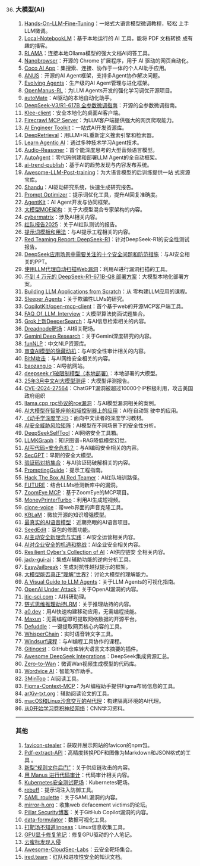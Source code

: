 
36. ### 大模型(AI)

    1. [Hands-On-LLM-Fine-Tuning](https://github.com/youssefHosni/Hands-On-LLM-Fine-Tuning)：一站式大语言模型微调教程，轻松 上手LLM微调。
    2. [Local-NotebookLM](https://github.com/Goekdeniz-Guelmez/Local-NotebookLM)：基于本地运行的 AI 工具，能将 PDF 文档转换 成有趣的播客。
    3. [RLAMA](https://github.com/DonTizi/rlama)：连接本地Ollama模型的强大文档AI问答工具。
    4. [Nanobrowser](https://github.com/nanobrowser/nanobrowser)：开源的 Chrome 扩展程序，用于 AI 驱动的网页自动化。
    5. [Coco AI App](https://github.com/infinilabs/coco-app)：集搜索、连接、协作于一体的个人AI助手应用。
    6. [ANUS](https://github.com/nikmcfly/ANUS)：开源的AI Agent框架，支持多Agent协作解决问题。
    7. [Evolving Agents](https://github.com/matiasmolinas/evolving-agents)：生产级的AI Agent管理与进化框架。
    8. [OpenManus-RL](https://github.com/OpenManus/OpenManus-RL)：为LLM Agents开发的强化学习调优开源项目。
    9. [autoMate](https://github.com/yuruotong1/autoMate)：AI驱动的本地自动化助手。
    10. [DeepSeek-V3/R1-617B 全参数微调指南](https://github.com/ScienceOne-AI/DeepSeek-671B-SFT-Guide/blob/main/README_zh.md)：开源的全参数微调指南。
    11. [Klee-client](https://github.com/signerlabs/Klee)：安全本地化的桌面AI客户端。
    12. [Firecrawl MCP Server](https://github.com/mendableai/firecrawl-mcp-server)：为LLM客户端提供强大的网页爬取能力。
    13. [AI Engineer Toolkit](https://github.com/break-into-data/ai-engineer-toolkit)：一站式AI开发资源库。
    14. [DeepRetrieval](https://github.com/pat-jj/DeepRetrieval)：用LLM+RL重新定义搜索引擎和检索器。
    15. [Learn Agentic AI](https://github.com/panaversity/learn-agentic-ai)：通过多种技术学习Agent技术。
    16. [Audio-Reasoner](https://github.com/xzf-thu/Audio-Reasoner)：首个能深度思考的大型音频语言模型。
    17. [AutoAgent](https://github.com/HKUDS/AutoAgent)：零代码创建和部署LLM Agent的全自动框架。
    18. [ai-trend-publish](https://github.com/OpenAISpace/ai-trend-publish)：基于AI的趋势发现与内容发布系统。
    19. [Awesome-LLM-Post-training](https://github.com/mbzuai-oryx/Awesome-LLM-Post-training)：为大语言模型的后训练提供一站 式资源宝库。
    20. [Shandu](https://github.com/jolovicdev/shandu)：AI驱动研究系统，快速生成研究报告。
    21. [Prompt Optimizer](https://github.com/linshenkx/prompt-optimizer)：提示词优化工具，提升AI回复准确度。
    22. [AgentKit](https://github.com/inngest/agent-kit)：AI Agent开发与协同框架。
    23. [大模型MOE架构](https://mp.weixin.qq.com/s/vmf7JsS1LbioL89AUFZL-A)：关于大模型混合专家架构的内容。
    24. [cybermatrix](https://mp.weixin.qq.com/s/gyr19OPN5MHIjN-lCoTWmg)：涉及AI相关内容。
    25. [红队报告2025](https://www.picussecurity.com/red-report)：关于AI红队测试的报告。
    26. [提示词模板和用法](https://mp.weixin.qq.com/s/WKPIFfkIAABq9UBkQtjmPg)：与AI提示工程相关的内容。
    27. [Red Teaming Report: DeepSeek-R1](https://cdn.prod.website-files.com/6690a78074d86ca0ad978007/679bc2e71b48e423c0ff7e60_1%20RedTeaming_DeepSeek_Jan29_2025%20(1).pdf)：针对DeepSeek-R1的安全性测试报告。
    28. [DeepSeek应用场景中需要关注的十个安全问题和防范措施](https://pan.quark.cn/s/65466d06c5b6)：与AI安全相关的PPT。
    29. [使用LLM代理自动扫描Web漏洞](https://github.com/faizann24/rogue)：利用AI进行漏洞扫描的工具。
    30. [不到 4 万元的 DeepSeek-R1-671B-Q8 部署方案](https://mp.weixin.qq.com/s/vIrvbVJ6Nv00Ehre1zZwMw)：大模型本地化部署方 案。
    31. [Building LLM Applications from Scratch](https://github.com/hamzafarooq/building-llm-applications-from-scratch)：从 零构建LLM应用的课程。
    32. [Sleeper Agents](https://arxiv.org/abs/2401.05564)：关于欺骗性LLMs的研究。
    33. [CopilotKit/open-mcp-client](https://github.com/CopilotKit/open-mcp-client)：首个基于web的开源MCP客户端工具。
    34. [FAQ_Of_LLM_Interview](https://github.com/aceliuchanghong/FAQ_Of_LLM_Interview)：大模型算法岗面试题集合。
    35. [Grok上新DeeperSearch](https://x.com/nicekate8888/status/1902167445810610515?s=19)：与AI信息检索相关的内容。
    36. [Dreadnode靶场](https://platform.dreadnode.io/)：AI相关靶场。
    37. [Gemini Deep Research](https://mp.weixin.qq.com/s/fR7VLphLV7rnN2Pq1CipnA)：关于Gemini深度研究的内容。
    38. [funNLP](https://github.com/fighting41love/funNLP?tab=readme-ov-file)：中文NLP资源库。
    39. [审查AI模型的隐藏动机](https://assets.anthropic.com/m/317564659027fb33/original/Auditing-Language-Models-for-Hidden-Objectives.pdf)：与AI安全性审计相关的内容。
    40. [BitM攻击](https://cyberpress.org/hackers-can-steal-user-sessions-in-seconds/?amp=1)：与AI网络安全相关的内容。
    41. [baozang.io](https://baozang.io)：AI导航网站。
    42. [deepseek r1破限制模型（本地部署）](https://ollama.com/huihui_ai/deepseek-r1-abliterated:14b)：本地部署的大模型。
    43. [25年3月中文AI大模型测评](https://mp.weixin.qq.com/s/2YBY_lnHCb2d38XTUNbyew)：大模型评测报告。
    44. [CVE-2024-27564](https://mp.weixin.qq.com/s/OxmJMJY3Bf_JvYJP7L1zQg)：ChatGPT漏洞被超过10000个IP积极利用，攻击美国政府组织
    45. [llama.cpp rpc协议的rce漏洞](https://retr0.blog/blog/llama-rpc-rce)：与AI模型漏洞相关的案例。
    46. [AI大模型在智能座舱和域控制器上的应用](https://blog.csdn.net/weixin_43199439/article/details/139757394)：AI在自动驾 驶中的应用。
    47. [《动手学深度学习》](https://github.com/d2l-ai/d2l-zh)：面向中文读者的深度学习教材。
    48. [AI安全威胁风险矩阵](https://aisecmatrix.org/)：AI模型在不同场景下的安全性分析。
    49. [DeepSeekSelfTool](https://github.com/ChinaRan0/DeepSeekSelfTool)：AI网络安全工具箱。
    50. [LLMKGraph](https://github.com/AlexLecu/LLMKGraph)：知识图谱+RAG降低模型幻觉。
    51. [AI写代码=安全危机？](https://mp.weixin.qq.com/s/qbwVHvhHAe-PSIz9NV6ILQ)：与AI编码安全相关的内容。
    52. [SecGPT](https://github.com/ZacharyZcR/SecGPT)：早期的安全大模型。
    53. [验证码对抗集合](https://forum.butian.net/share/2602)：与AI验证码破解相关的内容。
    54. [PromptingGuide](https://www.promptingguide.ai/zh)：提示工程指南。
    55. [Hack The Box AI Red Teamer](https://academy.hackthebox.com/path/preview/ai-red-teamer)：AI红队培训路径。
    56. [FUTURE](https://github.com/Redempt1onzzZZ/FUTURE)：结合LLMs检测新库中的漏洞。
    57. [ZoomEye MCP](https://github.com/zoomeye-ai/mcp_zoomeye/)：基于ZoomEye的MCP项目。
    58. [MoneyPrinterTurbo](https://github.com/harry0703/MoneyPrinterTurbo)：利用AI生成短视频。
    59. [clone-voice](https://github.com/jianchang512/clone-voice)：带web界面的声音克隆工具。
    60. [KBLaM](https://www.microsoft.com/en-us/research/blog/introducing-kblam-bringing-plug-and-play-external-knowledge-to-llms/)：微软开源的知识增强模型。
    61. [最真实的AI语音模型](https://mp.weixin.qq.com/s/_LZV87l7de0pA9yonM5bGg)：近期亮眼的AI语音项目。
    62. [SeedEdit](https://mp.weixin.qq.com/s/SKtK-7H16Gpj4quEJPMbKg)：豆包的修图功能。
    63. [AI主动安全新理念与实践](https://mp.weixin.qq.com/s/xM4ZGAM0F7yXdaKJbx4QnA)：AI安全运营相关内容。
    64. [AI对企业安全的机遇和挑战](https://mp.weixin.qq.com/s/C6Tu-Ae16Y5Q8iKv0rNvXg)：AI企业安全相关内容。
    65. [Resilient Cyber's Collection of AI](https://www.resilientcyber.io/p/resilient-cybers-collection-of-ai)：AI供应链安 全相关内容。
    66. [jadx-gui-ai](https://github.com/cncsnet1/jadx-gui-ai)：集成AI辅助功能的逆向分析工具。
    67. [EasyJailbreak](https://github.com/EasyJailbreak/EasyJailbreak)：生成对抗性越狱提示的框架。
    68. [大模型能否真正“理解”世界?](https://mp.weixin.qq.com/s/PpNcMTNC1coT0TTLTfqdsg)：讨论大模型的理解能力。
    69. [A Visual Guide to LLM Agents](https://newsletter.maartengrootendorst.com/p/a-visual-guide-to-llm-agents)：关于LLM Agents的可视化指南。
    70. [OpenAI Under Attack](https://veriti.ai/blog/cve-2024-27564-actively-exploited/)：关于OpenAI漏洞的内容。
    71. [itic-sci.com](https://itic-sci.com/)：AI科研助理。
    72. [链式思维推理劫持LRM](https://mp.weixin.qq.com/s/L3EsVSISsIc0bKraLLdkrg)：关于推理劫持的内容。
    73. [a0.dev](https://a0.dev/)：用AI快速构建移动应用，无需编程技能。
    74. [Maxun](https://github.com/getmaxun/maxun)：无需编程即可提取网络数据的开源平台。
    75. [Defuddle](https://github.com/kepano/defuddle)：一键提取网页核心内容的工具。
    76. [WhisperChain](https://github.com/chrischoy/WhisperChain)：实时语音转文字工具。
    77. [Windsurf课程](https://www.deeplearning.ai/short-courses/build-apps-with-windsurfs-ai-coding-agents/)：与AI编程工具协作的课程。
    78. [Gitingest](https://github.com/cyclotruc/gitingest)：GitHub仓库转大语言文本摘要的插件。
    79. [Awesome DeepSeek Integrations](https://github.com/deepseek-ai/awesome-deepseek-integration)：DeepSeek集成资源汇总。
    80. [Zero-to-Wan](https://github.com/Bria-AI/Zero-to-Wan)：微调Wan视频生成模型的代码库。
    81. [Wordvice AI](https://wordvice.ai/cn)：智能写作助手。
    82. [3MinTop](https://3min.top/)：AI阅读工具。
    83. [Figma-Context-MCP](https://github.com/GLips/Figma-Context-MCP)：为AI编程助手提供Figma布局信息的工具。
    84. [arXiv-txt.org](https://github.com/jerpint/arxiv-txt)：辅助阅读论文的工具。
    85. [macOS和Linux沙盒交互的AI代理](https://www.reddit.com/r/AI_Agents/s/QBMj1dtfJx)：构建隔离环境的AI代理。
    86. [从0开始学习卷积神经网络](http://hackernews.cc/r/xMhgDb)：CNN学习资料。

    ---

    ### 其他

    1. [favicon-stealer](https://github.com/iAmCorey/favicon-stealer)：获取并展示网站的favicon的npm包。
    2. [Pdf-extract-API](https://github.com/CatchTheTornado/pdf-extract-api)：高精度转换PDF和图像为Markdown和JSON格式的工具 。
    3. [新型“规则文件后门”](https://m.freebuf.com/vuls/424987.html)：关于供应链攻击的内容。
    4. [用 Manus 进行代码审计](https://mp.weixin.qq.com/s/ZuI4RnWbq-QI8_qwgwHGFw)：代码审计相关内容。
    5. [Kubernetes安全测试靶场](https://github.com/madhuakula/kubernetes-goat)：Kubernetes靶场。
    6. [rebuff](https://github.com/protectai/rebuff)：提示词注入防御工具。
    7. [SAML roulette](https://portswigger.net/research/saml-roulette-the-hacker-always-wins)：关于SAML漏洞的内容。
    8. [mirror-h.org](https://mirror-h.org/)：收集web defacement victims的论坛。
    9. [Pillar Security博客](https://veriti.ai/blog/cve-2024-27564-actively-exploited/)：关于GitHub Copilot漏洞的内容。
    10. [data-formulator](https://github.com/microsoft/data-formulator)：数据可视化工具。
    11. [打靶场不知道linpeas](http://github.com/peass-ng/PEASS-ng/blob/master/linPEAS/README.md)：Linux信息收集工具。
    12. [GPU显卡修复笔记](https://blog.csdn.net/learn_think/article/details/146034853)：修复GPU驱动的个人笔记。
    13. [云蜜标发现入侵](https://mp.weixin.qq.com/s/V-LfgmZ_5su6ikvd7bSsPQ)
    14. [Awesome-CloudSec-Labs](https://github.com/iknowjason/Awesome-CloudSec-Labs)：云安全靶场集合。
    15. [ired.team](https://www.ired.team/)：红队和进攻性安全的知识文档。